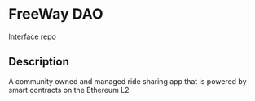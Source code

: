 # FreeWay DAO

[Interface repo](https://github.com/FMA126/freeway-interface)

## Description

A community owned and managed ride sharing app that is powered by smart contracts on the Ethereum L2